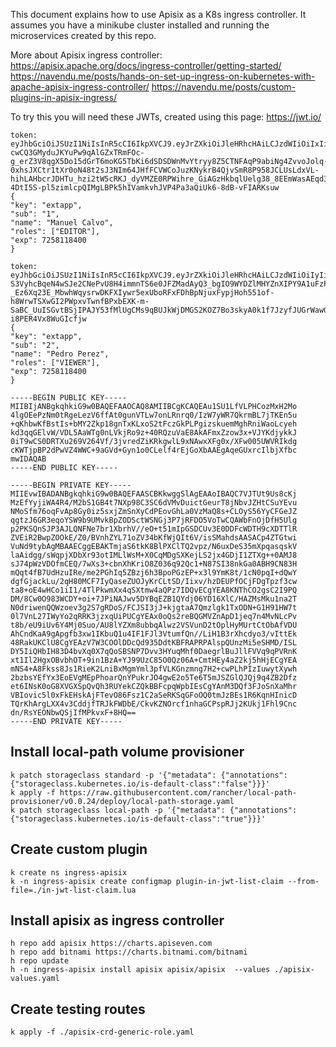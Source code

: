 This document explains how to use Apisix as a K8s ingress controller.
It assumes you have a minikube cluster installed and running the microservices
created by this repo.

More about Apisix ingress controller: 
https://apisix.apache.org/docs/ingress-controller/getting-started/
https://navendu.me/posts/hands-on-set-up-ingress-on-kubernetes-with-apache-apisix-ingress-controller/
https://navendu.me/posts/custom-plugins-in-apisix-ingress/

To try this you will need these JWTs, created using this page: https://jwt.io/
````
token: eyJhbGciOiJSUzI1NiIsInR5cCI6IkpXVCJ9.eyJrZXkiOiJleHRhcHAiLCJzdWIiOiIxIiwibmFtZSI6Ik1hbnVlbCBDYWx2byIsInJvbGVzIjpbIkVESVRPUiJdLCJleHAiOjcyNTgxMTg0MDB9.IVfRgYQRTOguqPs_lsRP-cwCQ3GMyduJKYuPw9qAlGZxTRmFOc-g_erZ3V8qgX5Do15dGrT6moKG5TbKi6dSDSDWnMvYtryy8Z5CTNFAqP9abiNg4ZvvoJolq-0xhsJXCtr1tXr0oN48t2sJ3NIm64JHfFCVWCoJuzKNykrB4QjvSmR8P958JCLUsLdxVL-hihLAHbcrJDHTu_hzi2tW5cRKJ_dyVMZE0RPWihre_GiAGzHkbqlUelg38_8EEmWasAEqd328bYPpKY238idskFcRp-4DtI5S-pl5zimlcpQIMgLBPk5hIVamkvhJVP4Pa3aQiUk6-8dB-vFIARKsuw
{
"key": "extapp",
"sub": "1",
"name": "Manuel Calvo",
"roles": ["EDITOR"],
"exp": 7258118400
}
````
````
token: eyJhbGciOiJSUzI1NiIsInR5cCI6IkpXVCJ9.eyJrZXkiOiJleHRhcHAiLCJzdWIiOiIyIiwibmFtZSI6IlBlZHJvIFBlcmV6Iiwicm9sZXMiOlsiVklFV0VSIl0sImV4cCI6NzI1ODExODQwMH0.PE51CI-S3VyhcBqeN4wSJe2CNePvU8H4immnTS6e0JFZMadAyQ3_bgIO9WYDZlMHYZnXIPY9A1uFzPwgm4FMTRFNajRY7yI7uHkIJ_-_Ez6Xq23E_MbwhWqysrwDKFXIywr5exUboRFxFDhBpNjuxFypjHoh551of-h8WrwTSXwGI2PWpxvTwnfBPxbEXK-m-SaBC_UuISGvtBSjIPAJY53fMlUgCMs9qBUJkWjDMGS2KOZ7Bo3skyA0k1f7JzyfJUGrWawGP5ZzaW9MPAngb2GKoctD_pFlfncgam_N4BfaF1TIXEl7hHDtqjv9kJ3zETsx-i8PER4Vx8WuGIcfjw
{
"key": "extapp",
"sub": "2",
"name": "Pedro Perez",
"roles": ["VIEWER"],
"exp": 7258118400
}
````
````
-----BEGIN PUBLIC KEY-----
MIIBIjANBgkqhkiG9w0BAQEFAAOCAQ8AMIIBCgKCAQEAu1SU1LfVLPHCozMxH2Mo
4lgOEePzNm0tRgeLezV6ffAt0gunVTLw7onLRnrq0/IzW7yWR7QkrmBL7jTKEn5u
+qKhbwKfBstIs+bMY2Zkp18gnTxKLxoS2tFczGkPLPgizskuemMghRniWaoLcyeh
kd3qqGElvW/VDL5AaWTg0nLVkjRo9z+40RQzuVaE8AkAFmxZzow3x+VJYKdjykkJ
0iT9wCS0DRTXu269V264Vf/3jvredZiKRkgwlL9xNAwxXFg0x/XFw005UWVRIkdg
cKWTjpBP2dPwVZ4WWC+9aGVd+Gyn1o0CLelf4rEjGoXbAAEgAqeGUxrcIlbjXfbc
mwIDAQAB
-----END PUBLIC KEY-----

-----BEGIN PRIVATE KEY-----
MIIEvwIBADANBgkqhkiG9w0BAQEFAASCBKkwggSlAgEAAoIBAQC7VJTUt9Us8cKj
MzEfYyjiWA4R4/M2bS1GB4t7NXp98C3SC6dVMvDuictGeurT8jNbvJZHtCSuYEvu
NMoSfm76oqFvAp8Gy0iz5sxjZmSnXyCdPEovGhLa0VzMaQ8s+CLOyS56YyCFGeJZ
qgtzJ6GR3eqoYSW9b9UMvkBpZODSctWSNGj3P7jRFDO5VoTwCQAWbFnOjDfH5Ulg
p2PKSQnSJP3AJLQNFNe7br1XbrhV//eO+t51mIpGSDCUv3E0DDFcWDTH9cXDTTlR
ZVEiR2BwpZOOkE/Z0/BVnhZYL71oZV34bKfWjQIt6V/isSMahdsAASACp4ZTGtwi
VuNd9tybAgMBAAECggEBAKTmjaS6tkK8BlPXClTQ2vpz/N6uxDeS35mXpqasqskV
laAidgg/sWqpjXDbXr93otIMLlWsM+X0CqMDgSXKejLS2jx4GDjI1ZTXg++0AMJ8
sJ74pWzVDOfmCEQ/7wXs3+cbnXhKriO8Z036q92Qc1+N87SI38nkGa0ABH9CN83H
mQqt4fB7UdHzuIRe/me2PGhIq5ZBzj6h3BpoPGzEP+x3l9YmK8t/1cN0pqI+dQwY
dgfGjackLu/2qH80MCF7IyQaseZUOJyKrCLtSD/Iixv/hzDEUPfOCjFDgTpzf3cw
ta8+oE4wHCo1iI1/4TlPkwmXx4qSXtmw4aQPz7IDQvECgYEA8KNThCO2gsC2I9PQ
DM/8Cw0O983WCDY+oi+7JPiNAJwv5DYBqEZB1QYdj06YD16XlC/HAZMsMku1na2T
N0driwenQQWzoev3g2S7gRDoS/FCJSI3jJ+kjgtaA7Qmzlgk1TxODN+G1H91HW7t
0l7VnL27IWyYo2qRRK3jzxqUiPUCgYEAx0oQs2reBQGMVZnApD1jeq7n4MvNLcPv
t8b/eU9iUv6Y4Mj0Suo/AU8lYZXm8ubbqAlwz2VSVunD2tOplHyMUrtCtObAfVDU
AhCndKaA9gApgfb3xw1IKbuQ1u4IF1FJl3VtumfQn//LiH1B3rXhcdyo3/vIttEk
48RakUKClU8CgYEAzV7W3COOlDDcQd935DdtKBFRAPRPAlspQUnzMi5eSHMD/ISL
DY5IiQHbIH83D4bvXq0X7qQoSBSNP7Dvv3HYuqMhf0DaegrlBuJllFVVq9qPVRnK
xt1Il2HgxOBvbhOT+9in1BzA+YJ99UzC85O0Qz06A+CmtHEy4aZ2kj5hHjECgYEA
mNS4+A8Fkss8Js1RieK2LniBxMgmYml3pfVLKGnzmng7H2+cwPLhPIzIuwytXywh
2bzbsYEfYx3EoEVgMEpPhoarQnYPukrJO4gwE2o5Te6T5mJSZGlQJQj9q4ZB2Dfz
et6INsK0oG8XVGXSpQvQh3RUYekCZQkBBFcpqWpbIEsCgYAnM3DQf3FJoSnXaMhr
VBIovic5l0xFkEHskAjFTevO86Fsz1C2aSeRKSqGFoOQ0tmJzBEs1R6KqnHInicD
TQrKhArgLXX4v3CddjfTRJkFWDbE/CkvKZNOrcf1nhaGCPspRJj2KUkj1Fhl9Cnc
dn/RsYEONbwQSjIfMPkvxF+8HQ==
-----END PRIVATE KEY-----
````

Install local-path volume provisioner
------
````
k patch storageclass standard -p '{"metadata": {"annotations":{"storageclass.kubernetes.io/is-default-class":"false"}}}'
k apply -f https://raw.githubusercontent.com/rancher/local-path-provisioner/v0.0.24/deploy/local-path-storage.yaml
k patch storageclass local-path -p '{"metadata": {"annotations":{"storageclass.kubernetes.io/is-default-class":"true"}}}'
````

Create custom plugin
------
````
k create ns ingress-apisix
k -n ingress-apisix create configmap plugin-in-jwt-list-claim --from-file=./in-jwt-list-claim.lua 
````

Install apisix as ingress controller
------
````
h repo add apisix https://charts.apiseven.com
h repo add bitnami https://charts.bitnami.com/bitnami
h repo update
h -n ingress-apisix install apisix apisix/apisix  --values ./apisix-values.yaml
````

Create testing routes
------
````
k apply -f ./apisix-crd-generic-role.yaml
````



